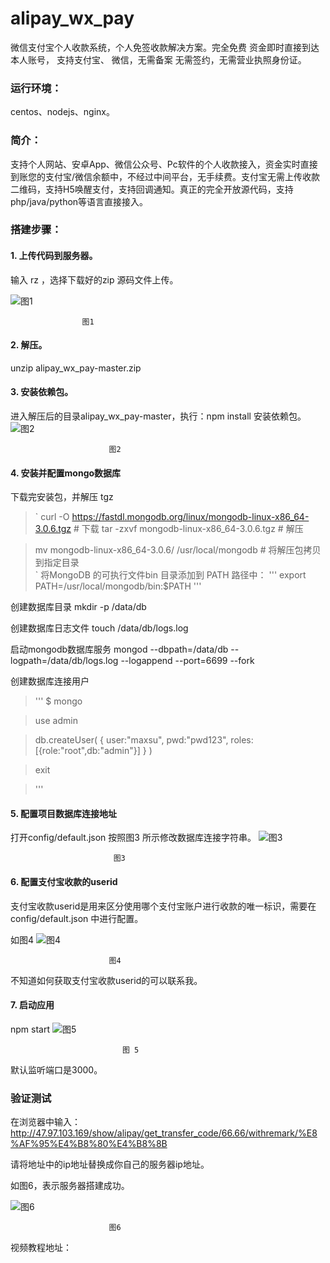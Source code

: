 # alipay_wx_pay
微信支付宝个人收款系统，个人免签收款解决方案。完全免费 资金即时直接到达本人账号， 支持支付宝、 微信，无需备案 无需签约，无需营业执照身份证。


### 运行环境： 
centos、nodejs、nginx。
### 简介：
  支持个人网站、安卓App、微信公众号、Pc软件的个人收款接入，资金实时直接到账您的支付宝/微信余额中，不经过中间平台，无手续费。支付宝无需上传收款二维码，支持H5唤醒支付，支持回调通知。真正的完全开放源代码，支持php/java/python等语言直接接入。

### 搭建步骤：

#### 1. 上传代码到服务器。

输入 rz ，选择下载好的zip 源码文件上传。

![图1](https://github.com/walkingmanc/MyPostImage/blob/master/alipay_wx_pay/1.png)
 
                    图1



#### 2. 解压。
unzip  alipay_wx_pay-master.zip

#### 3. 安装依赖包。
进入解压后的目录alipay_wx_pay-master，执行：npm  install 安装依赖包。
![图2](https://github.com/walkingmanc/MyPostImage/blob/master/alipay_wx_pay/2.png)

                          图2 
#### 4. 安装并配置mongo数据库
 
下载完安装包，并解压 tgz

> `
> curl -O https://fastdl.mongodb.org/linux/mongodb-linux-x86_64-3.0.6.tgz    # 下载
> tar -zxvf mongodb-linux-x86_64-3.0.6.tgz                                   # 解压

> mv  mongodb-linux-x86_64-3.0.6/ /usr/local/mongodb    # 将解压包拷贝到指定目录                   
> `
将MongoDB 的可执行文件bin 目录添加到 PATH 路径中：
>  '''
>  export PATH=/usr/local/mongodb/bin:$PATH
> '''

创建数据库目录
mkdir -p /data/db

创建数据库日志文件
touch /data/db/logs.log

启动mongodb数据库服务
mongod --dbpath=/data/db --logpath=/data/db/logs.log --logappend --port=6699 --fork

创建数据库连接用户

> '''
> $ mongo

> use admin

> db.createUser(
>     {
>       user:"maxsu",
>      pwd:"pwd123",
>       roles:[{role:"root",db:"admin"}]
>     }
>  )

> exit

> '''

#### 5. 配置项目数据库连接地址
打开config/default.json  按照图3 所示修改数据库连接字符串。
![图3](https://github.com/walkingmanc/MyPostImage/blob/master/alipay_wx_pay/3.png)

                           图3 

#### 6. 配置支付宝收款的userid

支付宝收款userid是用来区分使用哪个支付宝账户进行收款的唯一标识，需要在config/default.json 中进行配置。

如图4
![图4](https://github.com/walkingmanc/MyPostImage/blob/master/alipay_wx_pay/4.png)

                          图4

不知道如何获取支付宝收款userid的可以联系我。


#### 7. 启动应用
 npm start 
 ![图5](https://github.com/walkingmanc/MyPostImage/blob/master/alipay_wx_pay/5.png)
 
                             图 5
 
 默认监听端口是3000。
 
 ###  验证测试
 
 在浏览器中输入：http://47.97.103.169/show/alipay/get_transfer_code/66.66/withremark/%E8%AF%95%E4%B8%80%E4%B8%8B
 
 请将地址中的ip地址替换成你自己的服务器ip地址。
 
 如图6，表示服务器搭建成功。
 
 ![图6](https://github.com/walkingmanc/MyPostImage/blob/master/alipay_wx_pay/6.png)

                          图6 
 
 
 
 
 
 
 

视频教程地址：


